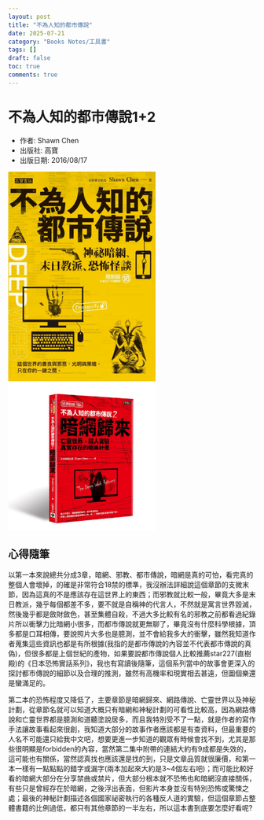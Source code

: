 ```yaml
---
layout: post
title: "不為人知的都市傳說"
date: 2025-07-21
category: "Books Notes/工具書"
tags: []
draft: false
toc: true
comments: true
---
```


# 不為人知的都市傳說1+2
* 作者: Shawn Chen
* 出版社: 高寶
* 出版日期: 2016/08/17

<img src="/assets/posts/不為人知的都市傳說1.jpg" alt="" width="300">
<img src="/assets/posts/不為人知的都市傳說2.jpg" alt="" width="300">
<!-- more -->

## 心得隨筆
以第一本來說總共分成3章，暗網、邪教、都市傳說，暗網是真的可怕，看完真的整個人會壞掉，的確是非常符合18禁的標準，我沒辦法詳細說這個章節的支微末節，因為這真的不是應該存在這世界上的東西；而邪教就比較一般，畢竟大多是末日教派，幾乎每個都差不多，要不就是自稱神的代言人，不然就是寓言世界毀滅，然後幾乎都是斂財斂色，甚至集體自殺，不過大多比較有名的邪教之前都看過紀錄片所以衝擊力比暗網小很多，而都市傳說就更無聊了，畢竟沒有什麼科學根據，頂多都是口耳相傳，要說照片大多也是臆測，並不會給我多大的衝擊，雖然我知道作者蒐集這些資訊也都是有所根據(我指的是都市傳說的內容並不代表都市傳說的真偽)，但很多都是上個世紀的產物，如果要說都市傳說個人比較推薦star227(直樹殿)的《日本恐怖實話系列》，我也有寫讀後隨筆，這個系列當中的故事會更深入的探討都市傳說的細節以及合理的推測，雖然有高機率和現實相去甚遠，但圖個樂還是蠻滿足的。

第二本的恐怖程度又降低了，主要章節是暗網歸來、網路傳說、亡靈世界以及神秘計劃，從章節名就可以知道大概只有暗網和神秘計劃的可看性比較高，因為網路傳說和亡靈世界都是臆測和道聽塗說居多，而且我特別受不了一點，就是作者的寫作手法讓故事看起來很創，我知道大部分的故事作者應該都是有查資料，但最重要的人名不可能還只給我中文吧，想要更進一步知道的觀眾有時候會找不到，尤其是那些很明顯是forbidden的內容，當然第二集中附帶的連結大約有9成都是失效的，這可能也有關係，當然認真找也應該還是找的到，只是文章品質就很廉價，和第一本一樣有一點點點的錯字或漏字(兩本加起來大約是3~4個左右吧)；而可能比較好看的暗網大部分在分享禁曲或禁片，但大部分根本就不恐怖也和暗網沒直接關係，有些只是曾經存在於暗網，之後浮出表面，但影片本身並沒有特別恐怖或驚悚之處；最後的神秘計劃描述各個國家祕密執行的各種反人道的實驗，但這個章節占整體書籍的比例過低，都只有其他章節的一半左右，所以這本書到底要怎麼好看呢?